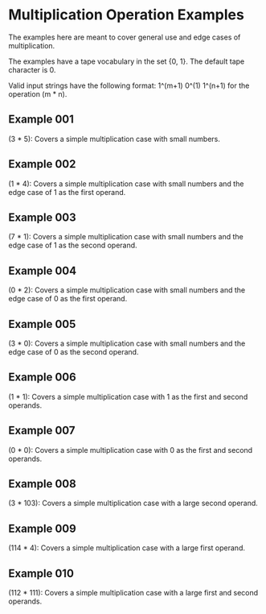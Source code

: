 # Multiplication Operation Examples
The examples here are meant to cover general use and edge cases of multiplication. 

The examples have a tape vocabulary in the set {0, 1}. The default tape character is 0. 

Valid input strings have the following format: 1^(m+1) 0^(1) 1^(n+1) for the operation (m * n).

## Example 001
(3 * 5): Covers a simple multiplication case with small numbers.

## Example 002
(1 * 4): Covers a simple multiplication case with small numbers and the edge case of 1 as the first operand.

## Example 003
(7 * 1): Covers a simple multiplication case with small numbers and the edge case of 1 as the second operand.

## Example 004
(0 * 2): Covers a simple multiplication case with small numbers and the edge case of 0 as the first operand.

## Example 005
(3 * 0): Covers a simple multiplication case with small numbers and the edge case of 0 as the second operand.

## Example 006
(1 * 1): Covers a simple multiplication case with 1 as the first and second operands.

## Example 007
(0 * 0): Covers a simple multiplication case with 0 as the first and second operands.

## Example 008
(3 * 103): Covers a simple multiplication case with a large second operand.

## Example 009
(114 * 4): Covers a simple multiplication case with a large first operand.

## Example 010
(112 * 111): Covers a simple multiplication case with a large first and second operands.

